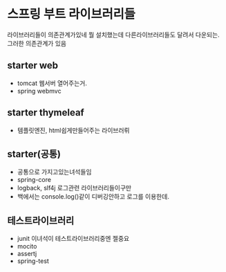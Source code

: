 # 스프링 부트 라이브러리들

라이브러리들이 의존관계가있네
뭘 설치했는데 다른라이브러리들도 달려서 다운되는. 그러한 의존관계가 있음

## starter web

- tomcat 웹서버 열어주는거.
- spring webmvc

## starter thymeleaf

- 템플릿엔진, html쉽게만들어주는 라이브러뤼

## starter(공통)

- 공통으로 가지고있는녀석들임
- spring-core
- logback, slf4j 로그관련 라이브러리들이구만
- 백에서는 console.log()같이 디버깅안하고 로그를 이용한데.

## 테스트라이브러리

- junit 이녀석이 테스트라이브러리중엔 젤중요
- mocito
- assertj
- spring-test
